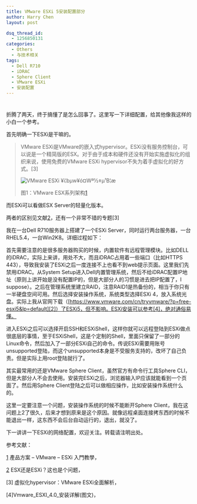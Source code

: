 ```yaml
---
title: VMware ESXi 5安装配置部分
author: Harry Chen
layout: post

dsq_thread_id:
  - 1256850131
categories:
  - Others
  - 与技术相关
tags:
  - Dell R710
  - iDRAC
  - Sphere Client
  - VMware ESXi
  - 安装配置
---
```

# 

  折腾了两天，终于搞懂了是怎么回事了。这里写一下详细配置，给其他像我这样的小白一个参考。

  首先明确一下ESXi是干嘛的。

> VMware ESXi是VMware的嵌入式hypervisor。ESXi没有服务控制台，可以说是一个精简版的ESX。对于由于成本和硬件还没有开始实施虚拟化的组织来说，使用免费的VMware ESXi hypervisor不失为着手虚拟化的好方式。[3]
>
> ![VMware ESXi ¥i¦bµw¥ó¤Wª½±µ¹B¦æ][1]
>
> 图1：VMware ESX系列架构[1]

  而ESXi可以看做ESX Server的轻量化版本。

  两者的区别见文献[2]，还有一个非常不错的专题[3]

  我在一台Dell R710服务器上搭建了一个ESXi Server，同时运行两台服务器，一台RHEL5.4，一台Win2K8。详细过程如下：

  首先需要注意的是很多服务器购买的时候，内置软件有远程管理模块。比如DELL的iDRAC，实际上来讲，用处不大，而且iDRAC占用着一些端口（比如HTTPS 443），导致我安装了ESXi之后一度连接不上也看不到web提示页面。这里我们先禁用iDRAC。从System Setup进入Dell内置管理系统，然后不给iDRAC配置IP地址（原则上讲开始是没有配置IP的，但是大部分人的习惯是进去把IP配置了，I suppose）。之后在管理系统里建立RAID，注意RAID1是热备份的，相当于你只有一半硬盘空间可用。然后选择安装操作系统，系统类型选择ESXi 4，放入系统光盘。实际上我从官网下载（[https://www.vmware.com/cn/tryvmware/?p=free-esxi5&lp=default][2]）了ESXi5，但不影响。ESXi安装可以参考[4]，绝对通俗易懂。

  进入ESXi之后可以选择开启SSH和ESXiShell，这样你就可以远程登陆到ESXi做点很底层的事情，至于ESXiShell，这是个定制的Shell，里面只保留了一部分的Linux命令，然后加入了一部分ESXi自己的命令。传说ESXi需要用账号unsupported登陆，而这个unsupported本身是不受服务支持的，改坏了自己负责。但是实际上用root登陆就行了。

  其实最常用的还是VMware Sphere Client，虽然官方有命令行工具Sphere CLI，但是大部分人不会去使用。安装完ESXi之后，浏览器输入IP应该就能看到一个页面了。然后用Sphere Client登陆之后可以做相应操作，比如安装操作系统什么的。

  这里一定要注意一个问题，安装操作系统的时候不能断开Sphere Client，我在这问题上2了很久，后来才想到原来是这个原因。就像远程桌面连接拷东西的时候不能退出一样，这东西不会后台自动运行的，退出，就没了。

  下一讲讲一下ESXi的网络配置，欢迎关注。转载请注明出处。

参考文献：

[1] 產品方案 – VMware – ESXi 入門教學，



[2] ESX还是ESXi？这也是个问题，



[3] 虚拟化hypervisor：VMware ESXi全面解析，



[4]Vmware_ESXI_4.0_安装详解(图文)，



   [1]: http://www.servicetech.com.hk/img/vmware_esxi.gif
   [2]: https://www.vmware.com/cn/tryvmware/?p=free-esxi5&lp=default
